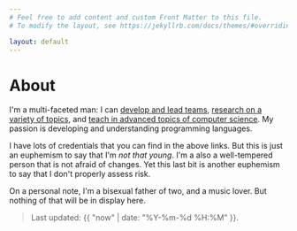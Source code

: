 ```yaml
---
# Feel free to add content and custom Front Matter to this file.
# To modify the layout, see https://jekyllrb.com/docs/themes/#overriding-theme-defaults

layout: default
---
```


# About

I'm a multi-faceted man: I can [develop and lead teams](development.html), [research on a variety of topics](research.html), and [teach in advanced topics of computer science](teaching.html). My passion is developing and understanding programming languages.

I have lots of credentials that you can find in the above links. But this is just an euphemism to say that I'm *not that young*. I'm a also a well-tempered person that is not afraid of changes. Yet this last bit is another euphemism to say that I don't properly assess risk.

On a personal note, I'm a bisexual father of two, and a music lover. But nothing of that will be in display here.

> Last updated: {{ "now" | date: "%Y-%m-%d %H:%M" }}.
